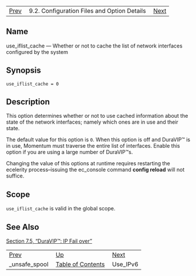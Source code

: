 |     |     |     |
| --- | --- | --- |
| [Prev](conf.ref.unsafe_spool)  | 9.2. Configuration Files and Option Details |  [Next](conf.ref.use_ipv6.php) |

<a name="conf.ref.use_iflist_cache"></a>
## Name

use_iflist_cache — Whether or not to cache the list of network interfaces configured by the system

## Synopsis

`use_iflist_cache = 0`

<a name="idp12363504"></a>
## Description

This option determines whether or not to use cached information about the state of the network interfaces; namely which ones are in use and their state.

The default value for this option is `0`. When this option is off and DuraVIP™ is in use, Momentum must traverse the entire list of interfaces. Enable this option if you are using a large number of DuraVIP™s.

Changing the value of this options at runtime requires restarting the ecelerity process–issuing the ec_console command **config reload**        will not suffice.

<a name="idp12368304"></a>
## Scope

`use_iflist_cache` is valid in the global scope.

<a name="idp12370336"></a>
## See Also

[Section 7.5, “DuraVIP™: IP Fail over”](cluster.config.duravip "7.5. DuraVIP™: IP Fail over")

|     |     |     |
| --- | --- | --- |
| [Prev](conf.ref.unsafe_spool)  | [Up](conf.ref.files.php) |  [Next](conf.ref.use_ipv6.php) |
| _unsafe_spool  | [Table of Contents](index) |  Use_IPv6 |

